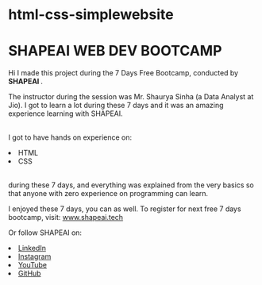 # html-css-simplewebsite
# SHAPEAI WEB DEV BOOTCAMP



Hi I made this project during the 7 Days Free Bootcamp, conducted by <b> SHAPEAI </b>.

The instructor during the session was Mr. Shaurya Sinha (a Data Analyst at Jio). I got to learn a lot during these 7 days and it was an amazing experience learning with SHAPEAI.

<br>I got to have hands on experience on:

<li>HTML

<li>CSS

<br>during these 7 days, and everything was explained from the very basics so that anyone with zero experience on programming can learn.



I enjoyed these 7 days, you can as well. To register for next free 7 days bootcamp, visit: www.shapeai.tech

Or follow SHAPEAI on:

<li><a href=https://in.linkedin.com/company/shapeai>LinkedIn</a>

<li><a href=https://www.instagram.com/shape.ai/?hl=en>Instagram</a>

<li><a href=https://www.youtube.com/channel/UCTUvDLTW9meuDXWcbmISPdA>YouTube</a>

<li><a href=https://github.com/shapeai>GitHub</a>

